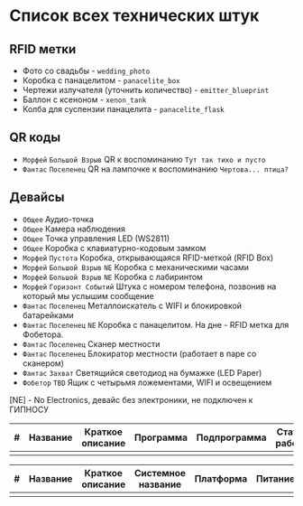 # Список всех технических штук

## RFID метки
* Фото со свадьбы - `wedding_photo`
* Коробка с панацелитом - `panacelite_box`
* Чертежи излучателя (уточнить количество) - `emitter_blueprint`
* Баллон с ксеноном - `xenon_tank`
* Колба для суспензии панацелита - `panacelite_flask`

## QR коды
* `Морфей` `Большой Взрыв` QR к воспоминанию `Тут так тихо и пусто`
* `Фантас` `Поселенец` QR на лампочке к воспоминанию `Чертова... птица?`

## Девайсы
* `Общее` Аудио-точка
* `Общее` Камера наблюдения
* `Общее` Точка управления LED (WS2811)
* `Общее` Коробка с клавиатурно-кодовым замком
* `Морфей` `Пустота` Коробка, открывающаяся RFID-меткой (RFID Box)
* `Морфей` `Большой Взрыв` `NE` Коробка с механическими часами
* `Морфей` `Большой Взрыв` `NE` Коробка с лабиринтом
* `Морфей` `Горизонт Событий` Штука с номером телефона, позвонив на который мы услышим сообщение
* `Фантас` `Поселенец` Металлоискатель с WIFI и блокировкой батарейками
* `Фантас` `Поселенец` `NE` Коробка с панацелитом. На дне - RFID метка для Фобетора.
* `Фантас` `Поселенец` Сканер местности
* `Фантас` `Поселенец` Блокиратор местности (работает в паре со сканером)
* `Фантас` `Захват` Светящийся светодиод на бумажке (LED Paper)
* `Фобетор` `TBD` Ящик с четырьмя ложементами, WIFI и освещением

[NE] - No Electronics, девайс без электроники, не подключен к ГИПНОСУ

| #   | Название | Краткое описание | Программа | Подпрограмма | Статус работы |
|-----|----------|------------------|-----------|--------------|---------------|
|     |          |                  |           |              |               |


| #   | Название | Краткое описание | Системное название | Платформа | Питание | Имя пользователя |
|-----|----------|------------------|--------------------|-----------|---------|------------------|
|     |          |                  |                    |           |         |                  |
